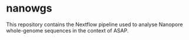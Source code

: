 # nanowgs

This repository contains the Nextflow pipeline used to analyse Nanopore whole-genome sequences in the context of ASAP.
